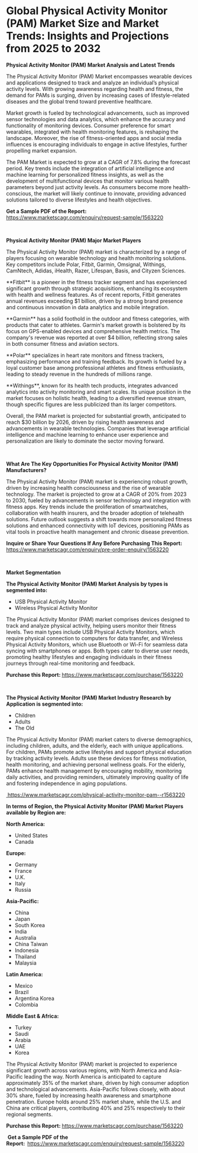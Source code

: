 <p><h1>Global Physical Activity Monitor (PAM) Market Size and Market Trends: Insights and Projections from 2025 to 2032</h1></p><p><strong>Physical Activity Monitor (PAM) Market Analysis and Latest Trends</strong></p>
<p><p>The Physical Activity Monitor (PAM) Market encompasses wearable devices and applications designed to track and analyze an individual’s physical activity levels. With growing awareness regarding health and fitness, the demand for PAMs is surging, driven by increasing cases of lifestyle-related diseases and the global trend toward preventive healthcare. </p><p>Market growth is fueled by technological advancements, such as improved sensor technologies and data analytics, which enhance the accuracy and functionality of monitoring devices. Consumer preference for smart wearables, integrated with health monitoring features, is reshaping the landscape. Moreover, the rise of fitness-oriented apps and social media influences is encouraging individuals to engage in active lifestyles, further propelling market expansion. </p><p>The PAM Market is expected to grow at a CAGR of 7.8% during the forecast period. Key trends include the integration of artificial intelligence and machine learning for personalized fitness insights, as well as the development of multifunctional devices that monitor various health parameters beyond just activity levels. As consumers become more health-conscious, the market will likely continue to innovate, providing advanced solutions tailored to diverse lifestyles and health objectives.</p></p>
<p><strong>Get a Sample PDF of the Report:&nbsp;</strong> <a href="https://www.marketscagr.com/enquiry/request-sample/1563220?utm_campaign=1126&utm_medium=2&utm_source=Github&utm_content=ia&utm_term=14042025&utm_id=physical-activity-monitor-pam">https://www.marketscagr.com/enquiry/request-sample/1563220</a></p>
<p>&nbsp;</p>
<p><strong>Physical Activity Monitor (PAM) Major Market Players</strong></p>
<p><p>The Physical Activity Monitor (PAM) market is characterized by a range of players focusing on wearable technology and health monitoring solutions. Key competitors include Polar, Fitbit, Garmin, Omsignal, Withings, CamNtech, Adidas, iHealth, Razer, Lifespan, Basis, and Cityzen Sciences. </p><p>**Fitbit** is a pioneer in the fitness tracker segment and has experienced significant growth through strategic acquisitions, enhancing its ecosystem with health and wellness features. As of recent reports, Fitbit generates annual revenues exceeding $1 billion, driven by a strong brand presence and continuous innovation in data analytics and mobile integration.</p><p>**Garmin** has a solid foothold in the outdoor and fitness categories, with products that cater to athletes. Garmin's market growth is bolstered by its focus on GPS-enabled devices and comprehensive health metrics. The company's revenue was reported at over $4 billion, reflecting strong sales in both consumer fitness and aviation sectors.</p><p>**Polar** specializes in heart rate monitors and fitness trackers, emphasizing performance and training feedback. Its growth is fueled by a loyal customer base among professional athletes and fitness enthusiasts, leading to steady revenue in the hundreds of millions range.</p><p>**Withings**, known for its health tech products, integrates advanced analytics into activity monitoring and smart scales. Its unique position in the market focuses on holistic health, leading to a diversified revenue stream, though specific figures are less publicized than its larger competitors.</p><p>Overall, the PAM market is projected for substantial growth, anticipated to reach $30 billion by 2026, driven by rising health awareness and advancements in wearable technologies. Companies that leverage artificial intelligence and machine learning to enhance user experience and personalization are likely to dominate the sector moving forward.</p></p>
<p>&nbsp;</p>
<p><strong>What Are The Key Opportunities For Physical Activity Monitor (PAM) Manufacturers?</strong></p>
<p><p>The Physical Activity Monitor (PAM) market is experiencing robust growth, driven by increasing health consciousness and the rise of wearable technology. The market is projected to grow at a CAGR of 20% from 2023 to 2030, fueled by advancements in sensor technology and integration with fitness apps. Key trends include the proliferation of smartwatches, collaboration with health insurers, and the broader adoption of telehealth solutions. Future outlook suggests a shift towards more personalized fitness solutions and enhanced connectivity with IoT devices, positioning PAMs as vital tools in proactive health management and chronic disease prevention.</p></p>
<p><strong>Inquire or Share Your Questions If Any Before Purchasing This Report:</strong> <a href="https://www.marketscagr.com/enquiry/pre-order-enquiry/1563220?utm_campaign=1126&utm_medium=2&utm_source=Github&utm_content=ia&utm_term=14042025&utm_id=physical-activity-monitor-pam">https://www.marketscagr.com/enquiry/pre-order-enquiry/1563220</a></p>
<p>&nbsp;</p>
<p><strong>Market Segmentation</strong></p>
<p><strong>The Physical Activity Monitor (PAM) Market Analysis by types is segmented into:</strong></p>
<p><ul><li>USB Physical Activity Monitor</li><li>Wireless Physical Activity Monitor</li></ul></p>
<p><p>The Physical Activity Monitor (PAM) market comprises devices designed to track and analyze physical activity, helping users monitor their fitness levels. Two main types include USB Physical Activity Monitors, which require physical connection to computers for data transfer, and Wireless Physical Activity Monitors, which use Bluetooth or Wi-Fi for seamless data syncing with smartphones or apps. Both types cater to diverse user needs, promoting healthy lifestyles and engaging individuals in their fitness journeys through real-time monitoring and feedback.</p></p>
<p><strong>Purchase this Report:&nbsp;</strong><a href="https://www.marketscagr.com/purchase/1563220?utm_campaign=1126&utm_medium=2&utm_source=Github&utm_content=ia&utm_term=14042025&utm_id=physical-activity-monitor-pam">https://www.marketscagr.com/purchase/1563220</a></p>
<p>&nbsp;</p>
<p><strong>The Physical Activity Monitor (PAM) Market Industry Research by Application is segmented into:</strong></p>
<p><ul><li>Children</li><li>Adults</li><li>The Old</li></ul></p>
<p><p>The Physical Activity Monitor (PAM) market caters to diverse demographics, including children, adults, and the elderly, each with unique applications. For children, PAMs promote active lifestyles and support physical education by tracking activity levels. Adults use these devices for fitness motivation, health monitoring, and achieving personal wellness goals. For the elderly, PAMs enhance health management by encouraging mobility, monitoring daily activities, and providing reminders, ultimately improving quality of life and fostering independence in aging populations.</p></p>
<p><a href="https://www.marketscagr.com/physical-activity-monitor-pam--r1563220?utm_campaign=1126&utm_medium=2&utm_source=Github&utm_content=ia&utm_term=14042025&utm_id=physical-activity-monitor-pam">&nbsp;https://www.marketscagr.com/physical-activity-monitor-pam--r1563220</a></p>
<p><strong>In terms of Region, the Physical Activity Monitor (PAM) Market Players available by Region are:</strong></p>
<p>
    <p> <strong> North America: </strong>
        <ul>
            <li>United States</li>
            <li>Canada</li>
        </ul>
        </p> 
    <p> <strong> Europe: </strong>
        <ul>
            <li>Germany</li>
            <li>France</li>
            <li>U.K.</li>
            <li>Italy</li>
            <li>Russia</li>
        </ul>
        </p> 
    <p> <strong> Asia-Pacific: </strong>
        <ul>
            <li>China</li>
            <li>Japan</li>
            <li>South Korea</li>
            <li>India</li>
            <li>Australia</li>
            <li>China Taiwan</li>
            <li>Indonesia</li>
            <li>Thailand</li>
            <li>Malaysia</li>
        </ul>
        </p> 
    <p> <strong> Latin America: </strong>
        <ul>
            <li>Mexico</li>
            <li>Brazil</li>
            <li>Argentina Korea</li>
            <li>Colombia</li>
        </ul>
        </p> 
    <p> <strong> Middle East & Africa: </strong>
        <ul>
            <li>Turkey</li>
            <li>Saudi</li>
            <li>Arabia</li>
            <li>UAE</li>
            <li>Korea</li>
        </ul>
    </p>
    </p>
<p><p>The Physical Activity Monitor (PAM) market is projected to experience significant growth across various regions, with North America and Asia-Pacific leading the way. North America is anticipated to capture approximately 35% of the market share, driven by high consumer adoption and technological advancements. Asia-Pacific follows closely, with about 30% share, fueled by increasing health awareness and smartphone penetration. Europe holds around 25% market share, while the U.S. and China are critical players, contributing 40% and 25% respectively to their regional segments.</p></p>
<p><strong>Purchase this Report: </strong><a href="https://www.marketscagr.com/purchase/1563220?utm_campaign=1126&utm_medium=2&utm_source=Github&utm_content=ia&utm_term=14042025&utm_id=physical-activity-monitor-pam">https://www.marketscagr.com/purchase/1563220</a></p>
<p>&nbsp;<strong>Get a Sample PDF of the Report:&nbsp;&nbsp;</strong><a href="https://www.marketscagr.com/enquiry/request-sample/1563220?utm_campaign=1126&utm_medium=2&utm_source=Github&utm_content=ia&utm_term=14042025&utm_id=physical-activity-monitor-pam">https://www.marketscagr.com/enquiry/request-sample/1563220</a></p>
<p><strong></strong></p>
<p><p></p><p></p><p></p></p>